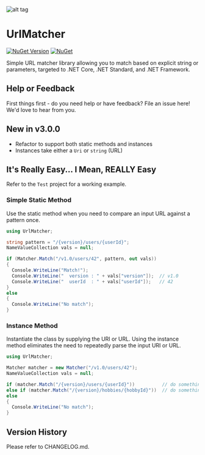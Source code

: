 ![alt tag](https://github.com/jchristn/urlmatcher/blob/main/assets/icon.ico)

# UrlMatcher

[![NuGet Version](https://img.shields.io/nuget/v/UrlMatcher.svg?style=flat)](https://www.nuget.org/packages/UrlMatcher/) [![NuGet](https://img.shields.io/nuget/dt/UrlMatcher.svg)](https://www.nuget.org/packages/UrlMatcher) 

Simple URL matcher library allowing you to match based on explicit string or parameters, targeted to .NET Core, .NET Standard, and .NET Framework.

## Help or Feedback

First things first - do you need help or have feedback?  File an issue here!  We'd love to hear from you.

## New in v3.0.0

- Refactor to support both static methods and instances
- Instances take either a `Uri` or `string` (URL)

## It's Really Easy...  I Mean, REALLY Easy

Refer to the ```Test``` project for a working example.

### Simple Static Method

Use the static method when you need to compare an input URL against a pattern once.

```csharp
using UrlMatcher;

string pattern = "/{version}/users/{userId}";
NameValueCollection vals = null;

if (Matcher.Match("/v1.0/users/42", pattern, out vals))
{
  Console.WriteLine("Match!");
  Console.WriteLine("  version : " + vals["version"]);  // v1.0
  Console.WriteLine("  userId  : " + vals["userId"]);   // 42
}
else
{
  Console.WriteLine("No match");
}
```

### Instance Method

Instantiate the class by supplying the URI or URL.  Using the instance method eliminates the need to repeatedly parse the input URI or URL.

```csharp
using UrlMatcher;

Matcher matcher = new Matcher("/v1.0/users/42");
NameValueCollection vals = null;

if (matcher.Match("/{version}/users/{userId}"))          // do something
else if (matcher.Match("/{version}/hobbies/{hobbyId}"))  // do something
else
{
  Console.WriteLine("No match");
}
```

## Version History

Please refer to CHANGELOG.md.
